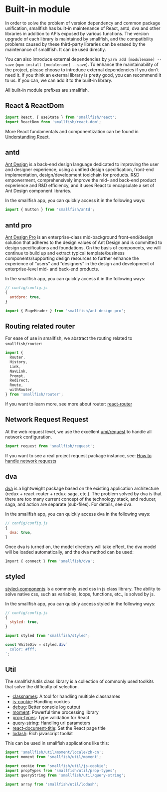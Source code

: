 # Built-in module

In order to solve the problem of version dependency and common package unification, smallfish has built-in maintenance of React, antd, dva and other libraries in addition to APIs exposed by various functions. The version upgrade of each library is maintained by smallfish, and the compatibility problems caused by these third-party libraries can be erased by the maintenance of smallfish. It can be used directly.

You can also introduce external dependencies by `yarn add [modulename] --save` (`npm install [modulename] --save`). To enhance the maintainability of the project, please choose to introduce external dependencies if you don't need it. If you think an external library is pretty good, you can recommend it to us. If you can, we can add it to the built-in library.

All built-in module prefixes are smallfish.

## React & ReactDom

```js
import React, { useState } from 'smallfish/react';
import ReactDom from 'smallfish/react-dom';
```

More React fundamentals and componentization can be found in [Understanding React](https://react.docschina.org/tutorial/tutorial.html).

## antd

[Ant Design](https://ant.design) is a back-end design language dedicated to improving the user and designer experience, using a unified design specification, front-end implementation, design/development toolchain for products. R&D empowerment, comprehensively improve the mid- and back-end product experience and R&D efficiency, and it uses React to encapsulate a set of Ant Design component libraries.

In the smallfish app, you can quickly access it in the following ways:

```js
import { Button } from 'smallfish/antd';
```

## antd pro

[Ant Design Pro](https://pro.ant.design/docs/getting-started-cn) is an enterprise-class mid-background front-end/design solution that adheres to the design values ​​of Ant Design and is committed to design specifications and foundations. On the basis of components, we will continue to build up and extract typical template/business components/supporting design resources to further enhance the experience of “users” and “designers” in the design and development of enterprise-level mid- and back-end products.

In the smallfish app, you can quickly access it in the following ways:

```js
// config/config.js
{
  antdpro: true,
}
```

```js
import { PageHeader } from 'smallfish/ant-design-pro';
```

## Routing related router

For ease of use in smallfish, we abstract the routing related to `smallfish/router`:

```js
import {
  Router,
  History,
  Link,
  NavLink,
  Prompt,
  Redirect,
  Route,
  withRouter,
} from 'smallfish/router';
```

If you want to learn more, see more about router: [react-router](https://reacttraining.com/react-router/)

## Network Request Request

At the web request level, we use the excellent [umi/request](https://github.com/umijs/umi-request) to handle all network configuration.

```js
import request from 'smallfish/request';
```

If you want to see a real project request package instance, see: [How to handle network requests](./404)

## dva

[dva](https://dvajs.com/) is a lightweight package based on the existing application architecture (redux + react-router + redux-saga, etc.). The problem solved by dva is that there are too many current concept of the technology stack, and reducer, saga, and action are separate (sub-files). For details, see dva.

In the smallfish app, you can quickly access dva in the following ways:

```js
// config/config.js
{
  dva: true,
}
```

Once dva is turned on, the model directory will take effect, the dva model will be loaded automatically, and the dva method can be used:

```js
Import { connect } from 'smallfish/dva';
```

## styled

[styled-components](https://www.styled-components.com/) is a commonly used css in js class library. The ability to solve native css, such as variables, loops, functions, etc., is solved by js.

In the smallfish app, you can quickly access styled in the following ways:

```js
// config/config.js
{
  styled: true,
}
```

```js
import styled from 'smallfish/styled';

const WhiteDiv = styled.div`
  color: #fff;
`;
```

## Util

The smallfish/utils class library is a collection of commonly used toolkits that solve the difficulty of selection.

- [classnames](https://github.com/JedWatson/classnames): A tool for handling multiple classnames
- [js-cookie](https://github.com/js-cookie/js-cookie): Handling cookies
- [debug](https://github.com/visionmedia/debug): Better console log output
- [moment](https://momentjs.com/): Powerful time processing library
- [prop-types](https://www.npmjs.com/package/prop-types): Type validation for React
- [query-string](https://www.npmjs.com/package/query-string): Handling url parameters
- [react-document-title](https://github.com/gaearon/react-document-title): Set the React page title
- [lodash](https://lodash.com/): Rich javascript toolkit

This can be used in smallfish applications like this:

```js
import 'smallfish/util/moment/locale/zh-cn';
import moment from 'smallfish/util/moment';

import cookie from 'smallfish/util/js-cookie';
import propTypes from 'smallfish/util/prop-types';
import queryString from 'smallfish/util/query-string';

import array from 'smallfish/util/lodash';
```